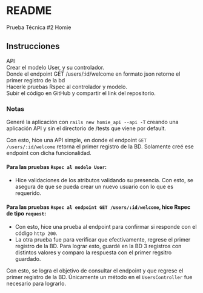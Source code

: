 # README

Prueba Técnica #2 Homie 

## Instrucciones
API  
Crear el modelo User, y su controlador.  
Donde el endpoint GET /users/:id/welcome en formato json
retorne el primer registro de la bd  
Hacerle pruebas Rspec al controlador y modelo.  
Subir el código en GitHub y compartir el link del repositorio.


### Notas
Generé la aplicación con `rails new homie_api --api -T` creando una aplicación API y sin el directorio de /tests que viene por default.
  
Con esto, hice una API simple, en donde el endpoint `GET /users/:id/welcome` retorna el primer registro de la BD.
Solamente creé ese endpoint con dicha funcionalidad.
 
#### Para las pruebas `Rspec al modelo User`: 
  
- Hice validaciones de los atributos validando su presencia. Con esto, se asegura de que se pueda crear un nuevo usuario con lo que es requerido. 

#### Para las pruebas `Rspec al endpoint GET /users/:id/welcome`, hice Rspec de tipo `request`: 

- Con esto, hice una prueba al endpoint para confirmar si responde con el código `http 200`.
- La otra prueba fue para verificar que efectivamente, regrese el primer registro de la BD. Para lograr esto, guardé en la BD 3 registros con distintos valores y comparo la respuesta con el primer regsitro guardado.



Con esto, se logra el objetivo de consultar el endpoint y que regrese el primer registro de la BD. Únicamente un método en el  `UsersController` fue necesario para lograrlo. 
